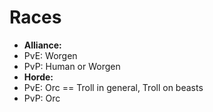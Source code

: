 # Races

- **Alliance:**
- PvE: Worgen
- PvP: Human or Worgen
- **Horde:**
- PvE: Orc == Troll in general, Troll on beasts
- PvP: Orc
